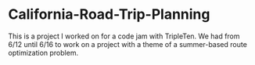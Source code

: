# California-Road-Trip-Planning
This is a project I worked on for a code jam with TripleTen. We had from 6/12 until 6/16 to work on a project with a theme of a summer-based route optimization problem. 
